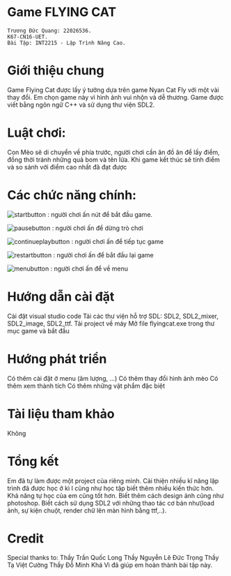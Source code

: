 # Game FLYING CAT
	Trương Đức Quang: 22026536.
	K67-CN16-UET.
	Bài Tập: INT2215 - Lập Trình Nâng Cao.

# Giới thiệu chung
Game Flying Cat được lấy ý tưởng dựa trên game Nyan Cat Fly với một vài thay đổi.
Em chọn game này vì hình ảnh vui nhộn và dễ thương.
Game được viết bằng ngôn ngữ C++ và sử dụng thư viện SDL2.

# Luật chơi:
Con Mèo sẽ di chuyển về phía trước, người chơi cần ăn đồ ăn để lấy điểm, đồng thời tránh những quả bom và tên lửa.
Khi game kết thúc sẽ tính điểm và so sánh với điểm cao nhất đã đạt được

# Các chức năng chính:
![startbutton](https://github.com/22026536/Game/assets/125473184/b6684f36-83d2-489a-9c15-fe0e86872afe) :  người chơi ấn nút để bắt đầu game.


![pausebutton](https://github.com/22026536/Game/assets/125473184/63d68cfd-c529-4f32-86fe-fd48707c4ab0) :  người chơi ấn để dừng trò chơi


![continueplaybutton](https://github.com/22026536/Game/assets/125473184/d7fb635c-0dbd-4c77-9e73-e6f9a1755713) :  người chơi ấn để tiếp tục game


![restartbutton](https://github.com/22026536/Game/assets/125473184/99adcd66-13f7-4a0a-903d-3803d994ca91) :  người chơi ấn để bắt đầu lại game


![menubutton](https://github.com/22026536/Game/assets/125473184/b22b1cad-b77c-4f3e-98bb-0959e28e4650) :  người chơi ấn để về menu

# Hướng dẫn cài đặt
Cài đặt visual studio code
Tải các thư viện hỗ trợ SDL: SDL2, SDL2_mixer, SDL2_image, SDL2_ttf.
Tải project về máy
Mở file flyingcat.exe trong thư mục game và bắt đầu

# Hướng phát triển
Có thêm cài đặt ở menu (âm lượng, ...)
Có thêm thay đổi hình ảnh mèo
Có thêm xem thành tích
Có thêm những vật phẩm đặc biệt

# Tài liệu tham khảo
Không

# Tổng kết
Em đã tự làm được một project của riêng mình.
Cải thiện nhiều kĩ năng lập trình đã được học ở kì I cũng như học tập biết thêm nhiều kiến thức hơn.
Khả năng tự học của em cũng tốt hơn.
Biết thêm cách design ảnh cũng như photoshop.
Biết cách sử dụng SDL2 với những thao tác cơ bản như(load ảnh, sự kiện chuột, render chữ lên màn hình bằng ttf,..).

# Credit
Special thanks to:
Thầy Trần Quốc Long
Thầy Nguyễn Lê Đức Trọng
Thầy Tạ Việt Cường
Thầy Đỗ Minh Khá
Vì đã giúp em hoàn thành bài tập này.
